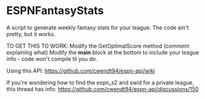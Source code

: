 # ESPNFantasyStats
A script to generate weekly fantasy stats for your league. The code ain't pretty, but it works.

TO GET THIS TO WORK:
Modify the GetOptimalScore method (comment explaining what)
Modify the __main__ block at the bottom to include your league info - code won't compile til you do.

Using this API: https://github.com/cwendt94/espn-api/wiki

If you're wondering how to find the espn_s2 and swid for a private league, this thread has info: https://github.com/cwendt94/espn-api/discussions/150
